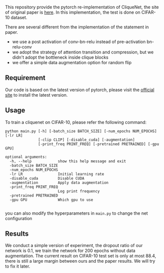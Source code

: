This repository provide the pytorch re-implementation of CliqueNet, the site of original paper is [here](https://arxiv.org/abs/1802.10419). In this implementation, the test is done on CIFAR-10 dataset.

There are several different from the implementation of the statement in paper.
- we use a post activation of conv-bn-relu instead of pre-activation bn-relu-conv
- we adopt the strategy of attention transition and compression, but we didn't adopt the bottleneck inside clique blocks
- we offer a simple data augmentation option for random flip

## Requirement
Our code is based on the latest version of pytorch, please visit the [official site](https://pytorch.org) to install the latest version.

## Usage

To train a cliquenet on CIFAR-10, please refer the following command:
```Shell
python main.py [-h] [-batch_size BATCH_SIZE] [-num_epochs NUM_EPOCHS] [-lr LR]
               [-clip CLIP] [-disable_cuda] [-augmentation]
               [-print_freq PRINT_FREQ] [-pretrained PRETRAINED] [-gpu GPU]

optional arguments:
  -h, --help            show this help message and exit
  -batch_size BATCH_SIZE
  -num_epochs NUM_EPOCHS
  -lr LR                Initial learning rate
  -disable_cuda         Disable CUDA
  -augmentation         Apply data augmentation
  -print_freq PRINT_FREQ
                        Log print frequency
  -pretrained PRETRAINED
  -gpu GPU              Which gpu to use


```

you can also modify the hyperparameters in `main.py` to change the net configuration

## Results

We conduct a simple version of experiment, the dropout ratio of our network is 0.1, we train the network for 200 epochs without data augmentation. The current result on CIFAR-10 test set is only at most 88.4, there is still a large margin between ours and the paper results. We will try to fix it later.